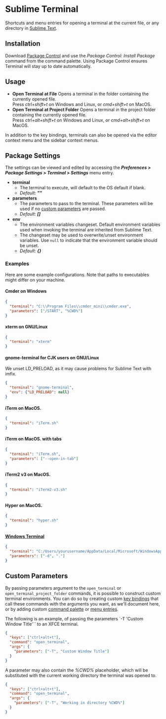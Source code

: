 # Sublime Terminal

Shortcuts and menu entries for opening a terminal at the current file, or any directory in [Sublime Text](http://sublimetext.com/).

## Installation

Download [Package Control](https://packagecontrol.io/) and use the *Package Control: Install Package* command from the command palette. Using Package Control ensures Terminal will stay up to date automatically.

## Usage

- **Open Terminal at File**
  Opens a terminal in the folder containing the currently opened file.  
  Press *ctrl+shift+t* on Windows and Linux, or *cmd+shift+t* on MacOS.
- **Open Terminal at Project Folder**
  Opens a terminal in the project folder containing the currently opened file.  
  Press *ctrl+alt+shift+t* on Windows and Linux, or *cmd+alt+shift+t* on MacOS.

In addition to the key bindings, terminals can also be opened via the editor context menu and the sidebar context menus.

## Package Settings

The settings can be viewed and edited by accessing the ***Preferences > Package Settings > Terminal > Settings*** menu entry. 

 - **terminal**
     - The terminal to execute, will default to the OS default if blank.
     - *Default:* ***""***
 - **parameters**
     - The parameters to pass to the terminal. These parameters will be used if no [custom parameters](#custom-parameters) are passed.
     - *Default:* ***[]***
 - **env**
     - The environment variables changeset. Default environment variables used when invoking the terminal are inherited from Sublime Text.
     - The changeset may be used to overwrite/unset environment variables. Use `null` to indicate that the environment variable should be unset.
     - *Default:* ***{}***

### Examples

Here are some example configurations. Note that paths to executables might differ on your machine.

#### Cmder on Windows

```json
{
  "terminal": "C:\\Program Files\\cmder_mini\\cmder.exe",
  "parameters": ["/START", "%CWD%"]
}
```

#### xterm on GNU/Linux

```json
{
  "terminal": "xterm"
}
```

#### gnome-terminal for CJK users on GNU/Linux

We unset LD_PRELOAD, as it may cause problems for Sublime Text with imfix.

```json
{
  "terminal": "gnome-terminal",
  "env": {"LD_PRELOAD": null}
}
```
#### iTerm on MacOS.

```json
{
  "terminal": "iTerm.sh"
}
```

#### iTerm on MacOS. with tabs

```json
{
  "terminal": "iTerm.sh",
  "parameters": ["--open-in-tab"]
}
```

#### iTerm2 v3 on MacOS.

```json
{
  "terminal": "iTerm2-v3.sh"
}
```

#### Hyper on MacOS.

```json
{
  "terminal": "hyper.sh"
}
```

#### [Windows Terminal](https://github.com/microsoft/terminal)

```json
{
  "terminal": "C:/Users/yourusername/AppData/Local/Microsoft/WindowsApps/wt.exe",
  "parameters": ["-d", "."]
}
```


## Custom Parameters

By passing parameters argument to the `open_terminal` or `open_terminal_project_folder` commands, it is possible to construct custom terminal environments. You can do so by creating custom [key bindings](https://www.sublimetext.com/docs/key_bindings.html) that call these commands with the arguments you want, as we'll document here, or by adding custom [command palette](https://docs.sublimetext.io/reference/command_palette.html) or [menu entries](https://docs.sublimetext.io/reference/menus.html). 

The following is an example, of passing the parameters `-T 'Custom Window Title'`` to an XFCE terminal.

```json
{
  "keys": ["ctrl+alt+t"],
  "command": "open_terminal",
  "args": {
    "parameters": ["-T", "Custom Window Title"]
  }
}
```

A parameter may also contain the *%CWD%* placeholder, which will be substituted with the current working directory the terminal was opened to.

```json
{
  "keys": ["ctrl+alt+t"],
  "command": "open_terminal",
  "args": {
    "parameters": ["-T", "Working in directory %CWD%"]
  }
}
```

